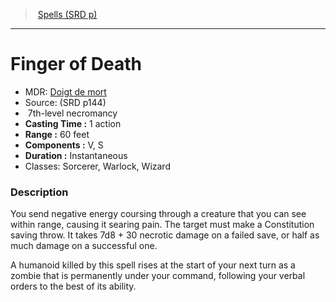 ﻿---
!SpellItem
Family: SpellVO
Name: Finger of Death
AltName: '[Doigt de mort](hd_spells_doigt_de_mort.md)'
Type: necromancy
Level: 7
CastingTime: 1 action
Range: 60 feet
Components: V, S
Duration: Instantaneous
Classes: Sorcerer, Warlock, Wizard
Source: (SRD p144)
Id: spells_vo.md#finger-of-death
ParentLink: spells_vo.md#spells-srd-p
ParentName: Spells (SRD p)
NameLevel: 1
Attributes: {}
---
> [Spells (SRD p)](srd_spells.md)

---

# Finger of Death

- MDR: [Doigt de mort](hd_spells_doigt_de_mort.md)
- Source: (SRD p144)
-  7th-level necromancy
- **Casting Time :** 1 action
- **Range :** 60 feet
- **Components :** V, S
- **Duration :** Instantaneous
- Classes: Sorcerer, Warlock, Wizard

### Description

You send negative energy coursing through a creature that you can see within range, causing it searing pain. The target must make a Constitution saving throw. It takes 7d8 + 30 necrotic damage on a failed save, or half as much damage on a successful one.

A humanoid killed by this spell rises at the start of your next turn as a zombie that is permanently under your command, following your verbal orders to the best of its ability.

